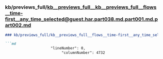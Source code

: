 ### kb/previews_full/kb__previews_full__kb__previews_full__flows__time-first__any_time_selected@guest.har.part038.md.part001.md.part002.md

```md
### kb/previews_full/kb__previews_full__flows__time-first__any_time_selected@guest.har.part038.md.part001.md (part 002)

```md
                     "lineNumber": 0,
                          "columnNumber": 4732
            
```

```

```
